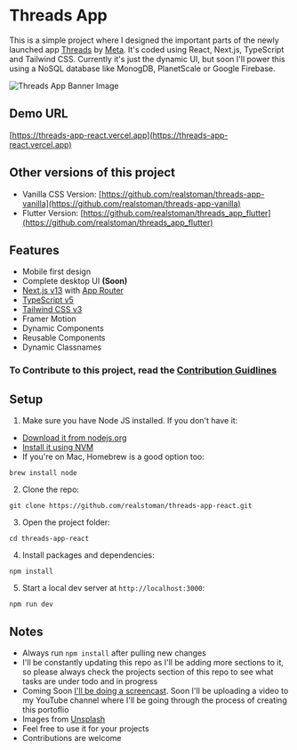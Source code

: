 # Threads App

This is a simple project where I designed the important parts of the newly launched app [Threads](https://www.threads.net/) by [Meta](https://www.meta.com/). It's coded using React, Next.js, TypeScript and Tailwind CSS. Currently it's just the dynamic UI, but soon I'll power this using a NoSQL database like MonogDB, PlanetScale or Google Firebase.

![Threads App Banner Image](https://github.com/coredns/coredns/assets/16396664/cba4c52c-6310-4581-bce7-e36e21fa6e70)

## Demo URL

[https://threads-app-react.vercel.app](https://threads-app-react.vercel.app)

## Other versions of this project

-   Vanilla CSS Version: [https://github.com/realstoman/threads-app-vanilla](https://github.com/realstoman/threads-app-vanilla)
-   Flutter Version: [https://github.com/realstoman/threads_app_flutter](https://github.com/realstoman/threads_app_flutter)

## Features

-   Mobile first design
-   Complete desktop UI <b>(Soon)</b>
-   [Next.js v13](https://nextjs.org/) with [App Router](https://nextjs.org/docs/app/building-your-application/routing)
-   [TypeScript v5](https://www.typescriptlang.org/)
-   [Tailwind CSS v3](https://tailwindcss.com)
-   Framer Motion
-   Dynamic Components
-   Reusable Components
-   Dynamic Classnames

### To Contribute to this project, read the [Contribution Guidlines](https://github.com/realstoman/vuejs-tailwindcss-portfolio/blob/main/CONTRIBUTING.md)

## Setup

1. Make sure you have Node JS installed. If you don't have it:

-   [Download it from nodejs.org](https://nodejs.org)
-   [Install it using NVM ](https://github.com/nvm-sh/nvm)
-   If you're on Mac, Homebrew is a good option too:

```
brew install node
```

2. Clone the repo:

```
git clone https://github.com/realstoman/threads-app-react.git
```

3. Open the project folder:

```
cd threads-app-react
```

4. Install packages and dependencies:

```
npm install
```

5. Start a local dev server at `http://localhost:3000`:

```
npm run dev
```

## Notes

-   Always run `npm install` after pulling new changes
-   I'll be constantly updating this repo as I'll be adding more sections to it, so please always check the projects section of this repo to see what tasks are under todo and in progress
-   Coming Soon [I'll be doing a screencast](https://www.youtube.com/realstoman). Soon I'll be uploading a video to my YouTube channel where I'll be going through the process of creating this portoflio
-   Images from [Unsplash](https://unsplash.com)
-   Feel free to use it for your projects
-   Contributions are welcome
